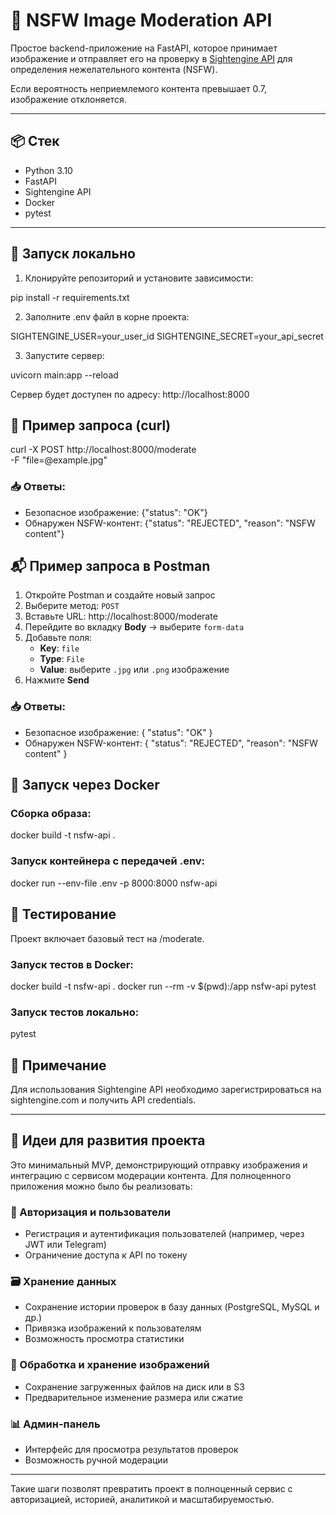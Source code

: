 # 🚫 NSFW Image Moderation API

Простое backend-приложение на FastAPI, которое принимает изображение и отправляет его на проверку в [Sightengine API](https://sightengine.com/) для определения нежелательного контента (NSFW).  

Если вероятность неприемлемого контента превышает 0.7, изображение отклоняется.

---

## 📦 Стек

- Python 3.10
- FastAPI
- Sightengine API
- Docker
- pytest

---

## 🚀 Запуск локально

1. Клонируйте репозиторий и установите зависимости:

pip install -r requirements.txt

2. Заполните .env файл в корне проекта:

SIGHTENGINE_USER=your_user_id
SIGHTENGINE_SECRET=your_api_secret

3. Запустите сервер:

uvicorn main:app --reload

Сервер будет доступен по адресу: http://localhost:8000

## 📸 Пример запроса (curl)
curl -X POST http://localhost:8000/moderate \
  -F "file=@example.jpg"
### 📥 Ответы:
- Безопасное изображение:
{"status": "OK"}
- Обнаружен NSFW-контент:
{"status": "REJECTED", "reason": "NSFW content"}

## 📬 Пример запроса в Postman

1. Откройте Postman и создайте новый запрос
2. Выберите метод: `POST`
3. Вставьте URL: http://localhost:8000/moderate
4. Перейдите во вкладку **Body** → выберите `form-data`
5. Добавьте поля:
   - **Key**: `file`
   - **Type**: `File`
   - **Value**: выберите `.jpg` или `.png` изображение
6. Нажмите **Send**

### 📥 Ответы:
- Безопасное изображение:
{
  "status": "OK"
}
- Обнаружен NSFW-контент:
{
  "status": "REJECTED",
  "reason": "NSFW content"
}

## 🐳 Запуск через Docker

### Сборка образа:
docker build -t nsfw-api .
### Запуск контейнера с передачей .env:
docker run --env-file .env -p 8000:8000 nsfw-api

## 🧪 Тестирование

Проект включает базовый тест на /moderate.

### Запуск тестов в Docker:
docker build -t nsfw-api .
docker run --rm -v $(pwd):/app nsfw-api pytest

### Запуск тестов локально:
pytest

## 📝 Примечание

Для использования Sightengine API необходимо зарегистрироваться на sightengine.com и получить API credentials.

---

## 🧩 Идеи для развития проекта

Это минимальный MVP, демонстрирующий отправку изображения и интеграцию с сервисом модерации контента. Для полноценного приложения можно было бы реализовать:

### 🔐 Авторизация и пользователи
- Регистрация и аутентификация пользователей (например, через JWT или Telegram)
- Ограничение доступа к API по токену

### 🗃️ Хранение данных
- Сохранение истории проверок в базу данных (PostgreSQL, MySQL и др.)
- Привязка изображений к пользователям
- Возможность просмотра статистики

### 💾 Обработка и хранение изображений
- Сохранение загруженных файлов на диск или в S3
- Предварительное изменение размера или сжатие

### 📊 Админ-панель
- Интерфейс для просмотра результатов проверок
- Возможность ручной модерации
---

Такие шаги позволят превратить проект в полноценный сервис с авторизацией, историей, аналитикой и масштабируемостью.



